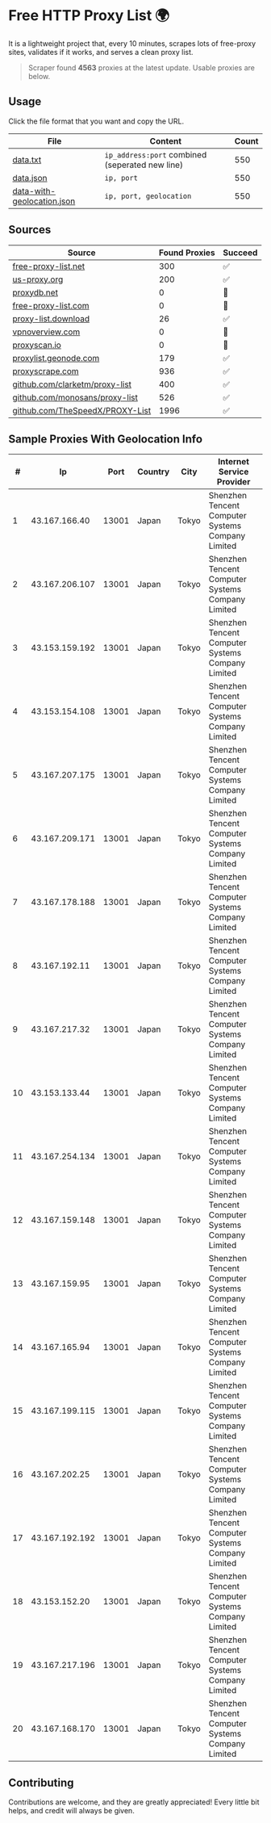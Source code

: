 
# Free HTTP Proxy List 🌍

It is a lightweight project that, every 10 minutes, scrapes lots of free-proxy sites, validates if it works, and serves a clean proxy list.


> Scraper found **4563** proxies at the latest update. Usable proxies are below.

## Usage

Click the file format that you want and copy the URL.


|File|Content|Count|
|----|-------|-----|
|[data.txt](https://raw.githubusercontent.com/themiralay/Proxy-List-World/master/data.txt)|`ip_address:port` combined (seperated new line)|550|
|[data.json](https://raw.githubusercontent.com/themiralay/Proxy-List-World/master/data.json)|`ip, port`|550|
|[data-with-geolocation.json](https://raw.githubusercontent.com/themiralay/Proxy-List-World/master/data-with-geolocation.json)|`ip, port, geolocation`|550|

## Sources

|Source|Found Proxies|Succeed|
|------|-------------|-------|
|[free-proxy-list.net](https://free-proxy-list.net)|300|✅|
|[us-proxy.org](https://www.us-proxy.org)|200|✅|
|[proxydb.net](http://proxydb.net)|0|🚫|
|[free-proxy-list.com](https://free-proxy-list.com/?page=&port=&type%5B%5D=http&type%5B%5D=https&up_time=0&search=Search)|0|🚫|
|[proxy-list.download](https://www.proxy-list.download/HTTP)|26|✅|
|[vpnoverview.com](https://vpnoverview.com/privacy/anonymous-browsing/free-proxy-servers)|0|🚫|
|[proxyscan.io](https://www.proxyscan.io)|0|🚫|
|[proxylist.geonode.com](https://proxylist.geonode.com/api/proxy-list?limit=300&page=1&sort_by=lastChecked&sort_type=desc&protocols=http,https)|179|✅|
|[proxyscrape.com](https://api.proxyscrape.com/v2/?request=displayproxies&protocol=http&timeout=10000&country=all&ssl=all&anonymity=all)|936|✅|
|[github.com/clarketm/proxy-list](https://raw.githubusercontent.com/clarketm/proxy-list/master/proxy-list-raw.txt)|400|✅|
|[github.com/monosans/proxy-list](https://raw.githubusercontent.com/monosans/proxy-list/main/proxies/http.txt)|526|✅|
|[github.com/TheSpeedX/PROXY-List](https://raw.githubusercontent.com/TheSpeedX/PROXY-List/master/http.txt)|1996|✅|


## Sample Proxies With Geolocation Info

|#|Ip|Port|Country|City|Internet Service Provider|
|-|--|----|-------|----|-------------------------|
|1|43.167.166.40|13001|Japan|Tokyo|Shenzhen Tencent Computer Systems Company Limited|
|2|43.167.206.107|13001|Japan|Tokyo|Shenzhen Tencent Computer Systems Company Limited|
|3|43.153.159.192|13001|Japan|Tokyo|Shenzhen Tencent Computer Systems Company Limited|
|4|43.153.154.108|13001|Japan|Tokyo|Shenzhen Tencent Computer Systems Company Limited|
|5|43.167.207.175|13001|Japan|Tokyo|Shenzhen Tencent Computer Systems Company Limited|
|6|43.167.209.171|13001|Japan|Tokyo|Shenzhen Tencent Computer Systems Company Limited|
|7|43.167.178.188|13001|Japan|Tokyo|Shenzhen Tencent Computer Systems Company Limited|
|8|43.167.192.11|13001|Japan|Tokyo|Shenzhen Tencent Computer Systems Company Limited|
|9|43.167.217.32|13001|Japan|Tokyo|Shenzhen Tencent Computer Systems Company Limited|
|10|43.153.133.44|13001|Japan|Tokyo|Shenzhen Tencent Computer Systems Company Limited|
|11|43.167.254.134|13001|Japan|Tokyo|Shenzhen Tencent Computer Systems Company Limited|
|12|43.167.159.148|13001|Japan|Tokyo|Shenzhen Tencent Computer Systems Company Limited|
|13|43.167.159.95|13001|Japan|Tokyo|Shenzhen Tencent Computer Systems Company Limited|
|14|43.167.165.94|13001|Japan|Tokyo|Shenzhen Tencent Computer Systems Company Limited|
|15|43.167.199.115|13001|Japan|Tokyo|Shenzhen Tencent Computer Systems Company Limited|
|16|43.167.202.25|13001|Japan|Tokyo|Shenzhen Tencent Computer Systems Company Limited|
|17|43.167.192.192|13001|Japan|Tokyo|Shenzhen Tencent Computer Systems Company Limited|
|18|43.153.152.20|13001|Japan|Tokyo|Shenzhen Tencent Computer Systems Company Limited|
|19|43.167.217.196|13001|Japan|Tokyo|Shenzhen Tencent Computer Systems Company Limited|
|20|43.167.168.170|13001|Japan|Tokyo|Shenzhen Tencent Computer Systems Company Limited|



## Contributing

Contributions are welcome, and they are greatly appreciated! Every
little bit helps, and credit will always be given.

